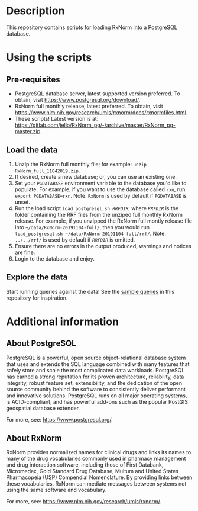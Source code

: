 # Description

This repository contains scripts for loading RxNorm into a PostgreSQL database.

# Using the scripts

## Pre-requisites

- PostgreSQL database server, latest supported version preferred. To obtain,
  visit <https://www.postgresql.org/download/>.
- RxNorm full monthly release, latest preferred. To obtain, visit
  <https://www.nlm.nih.gov/research/umls/rxnorm/docs/rxnormfiles.html>.
- These scripts! Latest version is at:
  <https://gitlab.com/jello/RxNorm_pg/-/archive/master/RxNorm_pg-master.zip>.

## Load the data

1. Unzip the RxNorm full monthly file; for example: `unzip
   RxNorm_full_11042019.zip`.
2. If desired, create a new database; or, you can use an existing one.
3. Set your `PGDATABASE` environment variable to the database you'd like
   to populate. For example, if you want to use the database called `rxn`,
   run `export PGDATABASE=rxn`.
   Note: `RxNorm` is used by default if `PGDATABASE` is unset.
4. Run the load script <code>load_postgresql.sh *RRFDIR*</code>, where
   <code>*RRFDIR*</code> is the folder containing the RRF files from the
   unziped full monthly RxNorm release. For example, if you unzipped the
   RxNorm full montly release file into `~/data/RxNorm-20191104-full/`,
   then you would run `load_postgresql.sh ~/data/RxNorm-20191104-full/rrf/`.
   Note: `../../rrf/` is used by default if <code>*RRFDIR*</code> is omitted.
5. Ensure there are no errors in the output produced; warnings and notices
   are fine.
6. Login to the database and enjoy.

## Explore the data

Start running queries against the data! See the [sample queries](
RxNorm_SampleQueries_pg.sql) in this repository for inspiration.

# Additional information

## About PostgreSQL

PostgreSQL is a powerful, open source object-relational database system that
uses and extends the SQL language combined with many features that safely store
and scale the most complicated data workloads. PostgreSQL has earned a strong
reputation for its proven architecture, reliability, data integrity, robust
feature set, extensibility, and the dedication of the open source community
behind the software to consistently deliver performant and innovative solutions.
PostgreSQL runs on all major operating systems, is ACID-compliant, and has
powerful add-ons such as the popular PostGIS geospatial database extender.

For more, see: <https://www.postgresql.org/>.

## About RxNorm

RxNorm provides normalized names for clinical drugs and links its names
to many of the drug vocabularies commonly used in pharmacy management and drug
interaction software, including those of First Databank, Micromedex,
Gold Standard Drug Database, Multum and United States Pharmacopeia (USP)
Compendial Nomenclature. By providing links between these vocabularies, RxNorm
can mediate messages between systems not using the same software and vocabulary.

For more, see: <https://www.nlm.nih.gov/research/umls/rxnorm/>.
